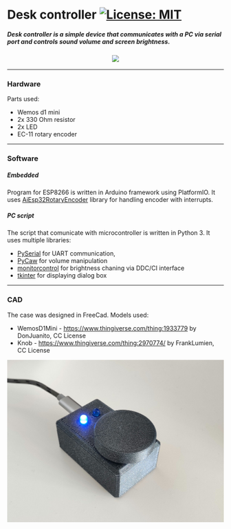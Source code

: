 # Desk controller			[![License: MIT](https://img.shields.io/badge/License-MIT-yellow.svg)](https://opensource.org/licenses/MIT)

##### Desk controller is a simple device that communicates with a PC via serial port and controls sound volume and screen brightness.

<p align="center">
<img src="media/gif-screen-knob.gif">
</p>

___

### Hardware
Parts used:
- Wemos d1 mini
- 2x 330 Ohm resistor
- 2x LED
- EC-11 rotary encoder

___

### Software

##### Embedded
Program for ESP8266 is written in Arduino framework using PlatformIO. It uses [AiEsp32RotaryEncoder](https://github.com/igorantolic/ai-esp32-rotary-encoder "AiEsp32RotaryEncoder") library for handling encoder with interrupts.

##### PC script
The script that comunicate with microcontroller is written in Python 3. It uses multiple libraries:
- [PySerial](https://github.com/pyserial/pyserial "PySerial") for UART communication,
- [PyCaw](https://github.com/AndreMiras/pycaw "PyCaw") for volume manipulation
- [monitorcontrol](https://github.com/newAM/monitorcontrol "monitorcontrol") for brightness chaning via DDC/CI interface 
- [tkinter](https://docs.python.org/3/library/tkinter.html) for displaying dialog box

___

### CAD
The case was designed in FreeCad. Models used:
- WemosD1Mini - https://www.thingiverse.com/thing:1933779 by DonJuanito, CC License
- Knob - https://www.thingiverse.com/thing:2970774/ by FrankLumien, CC License

<p align="center">
<img src="media/photo1.jpg">
</p>
